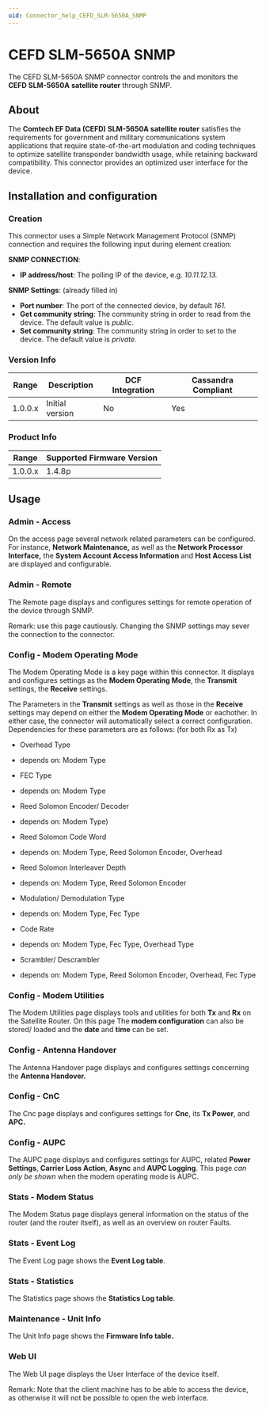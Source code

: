 ```yaml
---
uid: Connector_help_CEFD_SLM-5650A_SNMP
---
```


# CEFD SLM-5650A SNMP

The CEFD SLM-5650A SNMP connector controls the and monitors the **CEFD SLM-5650A** **satellite router** through SNMP.

## About

The **Comtech EF Data (CEFD) SLM-5650A satellite router** satisfies the requirements for government and military communications system applications that require state-of-the-art modulation and coding techniques to optimize satellite transponder bandwidth usage, while retaining backward compatibility. This connector provides an optimized user interface for the device.

## Installation and configuration

### Creation

This connector uses a Simple Network Management Protocol (SNMP) connection and requires the following input during element creation:

**SNMP CONNECTION**:

- **IP address/host**: The polling IP of the device, e.g. *10.11.12.13.*

**SNMP Settings**: (already filled in)

- **Port number**: The port of the connected device, by default *161.*
- **Get community string**: The community string in order to read from the device. The default value is *public*.
- **Set community string**: The community string in order to set to the device. The default value is *private.*

### Version Info

| Range | Description | DCF Integration | Cassandra Compliant |
|------------------|-----------------|---------------------|-------------------------|
| 1.0.0.x          | Initial version | No                  | Yes                     |

### Product Info

| Range | Supported Firmware Version |
|------------------|-----------------------------|
| 1.0.0.x          | 1.4.8p                      |

## Usage

### Admin - Access

On the access page several network related parameters can be configured. For instance, **Network Maintenance,** as well as the **Network Processor Interface,** the **System Account Access Information** and **Host Access List** are displayed and configurable.

### Admin - Remote

The Remote page displays and configures settings for remote operation of the device through SNMP.

Remark: use this page cautiously. Changing the SNMP settings may sever the connection to the connector.

### Config - Modem Operating Mode

The Modem Operating Mode is a key page within this connector. It displays and configures settings as the **Modem Operating Mode**, the **Transmit** settings, the **Receive** settings.

The Parameters in the **Transmit** settings as well as those in the **Receive** settings may depend on either the **Modem Operating Mode** or eachother. In either case, the connector will automatically select a correct configuration.
Dependencies for these parameters are as follows: (for both Rx as Tx)

- Overhead Type

- depends on: Modem Type

- FEC Type

- depends on: Modem Type

- Reed Solomon Encoder/ Decoder

- depends on: Modem Type)

- Reed Solomon Code Word

- depends on: Modem Type, Reed Solomon Encoder, Overhead

- Reed Solomon Interleaver Depth

- depends on: Modem Type, Reed Solomon Encoder

- Modulation/ Demodulation Type

- depends on: Modem Type, Fec Type

- Code Rate

- depends on: Modem Type, Fec Type, Overhead Type

- Scrambler/ Descrambler

- depends on: Modem Type, Reed Solomon Encoder, Overhead, Fec Type

### Config - Modem Utilities

The Modem Utilities page displays tools and utilities for both **Tx** and **Rx** on the Satellite Router. On this page The **modem configuration** can also be stored/ loaded and the **date** and **time** can be set.

### Config - Antenna Handover

The Antenna Handover page displays and configures settings concerning the **Antenna Handover.**

### Config - CnC

The Cnc page displays and configures settings for **Cnc**, its **Tx Power**, and **APC.**

### Config - AUPC

The AUPC page displays and configures settings for AUPC, related **Power Settings**, **Carrier Loss Action**, **Async** and **AUPC Logging**.
This page *can only be shown* when the modem operating mode is AUPC.

### Stats - Modem Status

The Modem Status page displays general information on the status of the router (and the router itself), as well as an overview on router Faults.

### Stats - Event Log

The Event Log page shows the **Event Log table**.

### Stats - Statistics

The Statistics page shows the **Statistics Log table**.

### Maintenance - Unit Info

The Unit Info page shows the **Firmware Info table.**

### Web UI

The Web UI page displays the User Interface of the device itself.

Remark: Note that the client machine has to be able to access the device, as otherwise it will not be possible to open the web interface.
